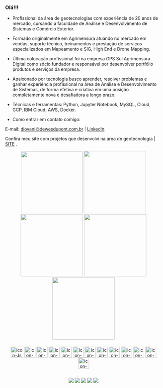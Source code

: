 ### Olá!!!

- Profissional da área de geotecnologias com experiência de 20 anos de mercado, cursando a faculdade de Análise e Desenvolvimento de Sistemas e Comércio Exterior.

- Formado originalmente em Agrimensura atuando no mercado em vendas, suporte técnico, treinamentos e prestação de serviços especializados em Mapeamento e SIG, High End e Drone Mapping.

- Última colocação profissional foi na empresa GPS Sul Agrimensura Digital como sócio fundador e responsável por desenvolver portfólio produtos e serviços da empresa.

- Apaixonado por tecnologia busco aprender, resolver problemas e ganhar experiência profissional na área de Análise e Desenvolvimento de Sistemas, de forma efetiva e criativa em uma posição completamente nova e desafiadora a longo prazo.

- Técnicas e ferramentas: Python, Jupyter Notebook, MySQL, Cloud, GCP, IBM Cloud, AWS, Docker.

- Como entrar em contato comigo: 

E-mail: diovani@dewesdupont.com.br | [LinkedIn](https://www.linkedin.com/in/diovani-dupont/)

Confira meu site com projetos que desenvolvi na área de geotecnologia | [SITE](https://www.gpssul.com.br/) .

<div align="center">
  <img height="198em" src="http://github-profile-summary-cards.vercel.app/api/cards/profile-details?username=diovani-dupont&theme=dracula" />
  <img height="200em" src="http://github-profile-summary-cards.vercel.app/api/cards/repos-per-language?username=diovani-dupont&theme=dracula" />
  <img height="200em" src="http://github-profile-summary-cards.vercel.app/api/cards/most-commit-language?username=diovani-dupont&theme=dracula" />
  <img height="200em" src="http://github-profile-summary-cards.vercel.app/api/cards/stats?username=diovani-dupont&theme=dracula" />
  <img height="200em" src="http://github-profile-summary-cards.vercel.app/api/cards/productive-time?username=diovani-dupont&theme=dracula" />
</div>

###
<div align="center">
  <img align="center" alt="icon-Js" height="35" width="40" src="https://cdn.jsdelivr.net/gh/devicons/devicon/icons/aftereffects/aftereffects-original.svg" />
  <img align="center" alt="icon-Js" height="35" width="35" src="https://cdn.jsdelivr.net/gh/devicons/devicon/icons/canva/canva-original.svg" />
  <img align="center" alt="icon-Js" height="35" width="35" src="https://cdn.jsdelivr.net/gh/devicons/devicon/icons/docker/docker-original-wordmark.svg" />
  <img align="center" alt="icon-Js" height="35" width="35" src="https://cdn.jsdelivr.net/gh/devicons/devicon/icons/googlecloud/googlecloud-original-wordmark.svg" />
  <img align="center" alt="icon-Js" height="35" width="35" src="https://cdn.jsdelivr.net/gh/devicons/devicon/icons/inkscape/inkscape-original-wordmark.svg" />
  <img align="center" alt="icon-Js" height="35" width="35" src="https://cdn.jsdelivr.net/gh/devicons/devicon/icons/python/python-original-wordmark.svg" />
  <img align="center" alt="icon-Js" height="35" width="35" src="https://cdn.jsdelivr.net/gh/devicons/devicon/icons/jetbrains/jetbrains-original.svg" />
  <img align="center" alt="icon-Js" height="35" width="35" src="https://cdn.jsdelivr.net/gh/devicons/devicon/icons/jupyter/jupyter-original-wordmark.svg" />
  <img align="center" alt="icon-Js" height="35" width="35" src="https://cdn.jsdelivr.net/gh/devicons/devicon/icons/numpy/numpy-original-wordmark.svg" />
  <img align="center" alt="icon-Js" height="35" width="35" src="https://cdn.jsdelivr.net/gh/devicons/devicon/icons/pandas/pandas-original-wordmark.svg" />
  <img align="center" alt="icon-Js" height="35" width="35" src="https://cdn.jsdelivr.net/gh/devicons/devicon/icons/photoshop/photoshop-plain.svg" />
  <img align="center" alt="icon-Js" height="35" width="35" src="https://cdn.jsdelivr.net/gh/devicons/devicon/icons/pycharm/pycharm-original.svg" />
  <img align="center" alt="icon-Js" height="35" width="35" src="https://cdn.jsdelivr.net/gh/devicons/devicon/icons/anaconda/anaconda-original-wordmark.svg" />
</div>

##
<div align="center">
  <a href="https://instagram.com/diovani.dupont" target="_blank"><img src="https://img.shields.io/badge/-Instagram-%23E4405F?style=for-the-badge&logo=instagram&logoColor=white" target="_blank"></a>
 <a href="https://discord.gg/TWHKCrXtAK" target="_blank"><img src="https://img.shields.io/badge/Discord-7289DA?style=for-the-badge&logo=discord&logoColor=white" target="_blank"></a> 
  <a href = "mailto:diovani.dupont@gmail.com"><img src="https://img.shields.io/badge/-Gmail-%23333?style=for-the-badge&logo=gmail&logoColor=white" target="_blank"></a>
  <a href="https://www.linkedin.com/in/diovani-dupont/" target="_blank"><img src="https://img.shields.io/badge/-LinkedIn-%230077B5?style=for-the-badge&logo=linkedin&logoColor=white" target="_blank"></a> 
    <a href="https://www.kaggle.com/diodupont" target="_blank"><img src="https://img.shields.io/badge/Kaggle-20BEFF?style=for-the-badge&logo=Kaggle&logoColor=white" target="_blank"></a> 

</div>
